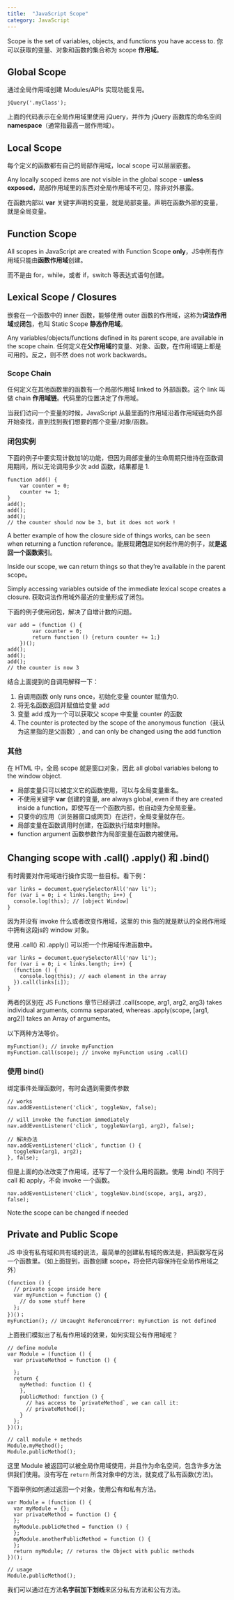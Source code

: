 ```yaml
---
title:  "JavaScript Scope"
category: JavaScript
---
```

Scope is the set of variables, objects, and functions you have access to. 你可以获取的变量、对象和函数的集合称为 scope **作用域**。

## Global Scope

通过全局作用域创建 Modules/APIs 实现功能复用。

    jQuery('.myClass');

上面的代码表示在全局作用域里使用 jQuery，并作为 jQuery 函数库的命名空间 **namespace**（通常指最高一层作用域）。

## Local Scope

每个定义的函数都有自己的局部作用域，local scope 可以层层嵌套。

Any locally scoped items are not visible in the global scope - **unless exposed**，局部作用域里的东西对全局作用域不可见，除非对外暴露。

在函数内部以 **var** 关键字声明的变量，就是局部变量。声明在函数外部的变量，就是全局变量。

<!--more-->

## Function Scope

All scopes in JavaScript are created with Function Scope **only**，JS中所有作用域只能由**函数作用域**创建。

而不是由 for，while，或者 if，switch 等表达式语句创建。

## Lexical Scope / Closures

嵌套在一个函数中的 inner 函数，能够使用 outer 函数的作用域，这称为**词法作用域**或**闭包**，也叫 Static Scope **静态作用域**。

Any variables/objects/functions defined in its parent scope, are available in the scope chain. 任何定义在**父作用域**的变量、对象、函数，在作用域链上都是可用的。反之，则不然 does not work backwards。

### Scope Chain

任何定义在其他函数里的函数有一个局部作用域 linked to 外部函数。这个 link 叫做 chain **作用域链**。代码里的位置决定了作用域。

当我们访问一个变量的时候，JavaScript 从最里面的作用域沿着作用域链向外部开始查找，直到找到我们想要的那个变量/对象/函数。

### 闭包实例

下面的例子中要实现计数加1的功能，但因为局部变量的生命周期只维持在函数调用期间，所以无论调用多少次 add 函数，结果都是 1.

    function add() {
        var counter = 0;
        counter += 1;
    }
    add();
    add();
    add();
    // the counter should now be 3, but it does not work !

A better example of how the closure side of things works, can be seen when returning a function reference。能展现**闭包**是如何起作用的例子，就**是返回一个函数索引**。

Inside our scope, we can return things so that they’re available in the parent scope。

Simply accessing variables outside of the immediate lexical scope creates a closure. 获取词法作用域外最近的变量形成了闭包。

下面的例子使用闭包，解决了自增计数的问题。

    var add = (function () {
            var counter = 0;
            return function () {return counter += 1;}
        })();
    add();
    add();
    add();
    // the counter is now 3

结合上面提到的自调用解释一下：

1. 自调用函数 only runs once，初始化变量 counter 赋值为0.
2. 将无名函数返回并赋值给变量 add
3. 变量 add 成为一个可以获取父 scope 中变量 counter 的函数
4. The counter is protected by the scope of the anonymous function（我认为这里指的是父函数）, and can only be changed using the add function

### 其他

在 HTML 中，全局 scope 就是窗口对象，因此 all global variables belong to the window object.

+ 局部变量只可以被定义它的函数使用，可以与全局变量重名。
+ 不使用关键字 **var** 创建的变量, are always global, even if they are created inside a function，即使写在一个函数内部，也自动变为全局变量。
+ 只要你的应用（浏览器窗口或网页）在运行，全局变量就存在。
+ 局部变量在函数调用时创建，在函数执行结束时删除。
+ function argument 函数参数作为局部变量在函数内被使用。

## Changing scope with .call() .apply() 和 .bind()

有时需要对作用域进行操作实现一些目标。看下例：

    var links = document.querySelectorAll('nav li');
    for (var i = 0; i < links.length; i++) {
      console.log(this); // [object Window]
    }

因为并没有 invoke 什么或者改变作用域，这里的 this 指的就是默认的全局作用域中拥有这段js的 window 对象。

使用 .call() 和 .apply() 可以把一个作用域传进函数中。

    var links = document.querySelectorAll('nav li');
    for (var i = 0; i < links.length; i++) {
      (function () {
        console.log(this); // each element in the array
      }).call(links[i]);
    }

两者的区别在 JS Functions 章节已经讲过 .call(scope, arg1, arg2, arg3) takes individual arguments, comma separated, whereas .apply(scope, [arg1, arg2]) takes an Array of arguments。

以下两种方法等价。

    myFunction(); // invoke myFunction
    myFunction.call(scope); // invoke myFunction using .call()

### 使用 bind()

绑定事件处理函数时，有时会遇到需要传参数

    // works
    nav.addEventListener('click', toggleNav, false);

    // will invoke the function immediately
    nav.addEventListener('click', toggleNav(arg1, arg2), false);

    // 解决办法
    nav.addEventListener('click', function () {
      toggleNav(arg1, arg2);
    }, false);

但是上面的办法改变了作用域，还写了一个没什么用的函数。使用 .bind() 不同于 call 和 apply，不会 invoke 一个函数。

    nav.addEventListener('click', toggleNav.bind(scope, arg1, arg2), false);

Note:the scope can be changed if needed

## Private and Public Scope

JS 中没有私有域和共有域的说法，最简单的创建私有域的做法是，把函数写在另一个函数里。（如上面提到，函数创建 scope，将会把内容保持在全局作用域之外）

    (function () {
      // private scope inside here
      var myFunction = function () {
        // do some stuff here
      };
    })()；
    myFunction(); // Uncaught ReferenceError: myFunction is not defined

上面我们模拟出了私有作用域的效果，如何实现公有作用域呢？

    // define module
    var Module = (function () {
      var privateMethod = function () {

      };
      return {
        myMethod: function () {
        },
        publicMethod: function () {
          // has access to `privateMethod`, we can call it:
          // privateMethod();
        }
      };
    })();

    // call module + methods
    Module.myMethod();
    Module.publicMethod();

这里 Module 被返回可以被全局作用域使用，并且作为命名空间，包含许多方法供我们使用。没有写在 `return` 所含对象中的方法，就变成了私有函数(方法)。

下面举例如何通过返回一个对象，使用公有和私有方法。

    var Module = (function () {
      var myModule = {};
      var privateMethod = function () {
      };
      myModule.publicMethod = function () {
      };
      myModule.anotherPublicMethod = function () {
      };
      return myModule; // returns the Object with public methods
    })();

    // usage
    Module.publicMethod();

我们可以通过在方法**名字前加下划线**来区分私有方法和公有方法。
